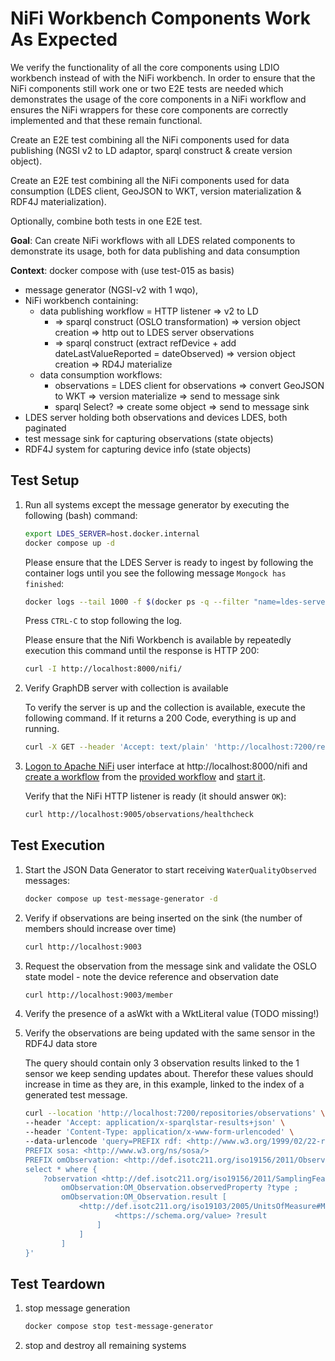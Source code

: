 # NiFi Workbench Components Work As Expected

We verify the functionality of all the core components using LDIO workbench instead of with the NiFi workbench. In order to ensure that the NiFi components still work one or two E2E tests are needed which demonstrates the usage of the core components in a NiFi workflow and ensures the NiFi wrappers for these core components are correctly implemented and that these remain functional.

Create an E2E test combining all the NiFi components used for data publishing (NGSI v2 to LD adaptor, sparql construct & create version object).

Create an E2E test combining all the NiFi components used for data consumption (LDES client, GeoJSON to WKT, version materialization & RDF4J materialization).

Optionally, combine both tests in one E2E test.



**Goal**: Can create NiFi workflows with all LDES related components to demonstrate its usage, both for data publishing and data consumption

**Context**: docker compose with (use test-015 as basis)

* message generator (NGSI-v2 with 1 wqo), 
* NiFi workbench containing: 
    * data publishing workflow = HTTP listener => v2 to LD
        * => sparql construct (OSLO transformation) => version object creation => http out to LDES server observations
        * => sparql construct (extract refDevice + add dateLastValueReported = dateObserved) => version object creation => RD4J materialize
    * data consumption workflows:
        * observations = LDES client for observations => convert GeoJSON to WKT => version materialize => send to message sink
        * sparql Select? => create some object => send to message sink
* LDES server holding both observations and devices LDES, both paginated
* test message sink for capturing observations (state objects)
* RDF4J system for capturing device info (state objects)

## Test Setup
1. Run all systems except the message generator by executing the following (bash) command:
    ```bash
    export LDES_SERVER=host.docker.internal
    docker compose up -d
    ```
    Please ensure that the LDES Server is ready to ingest by following the container logs until you see the following message `Mongock has finished`:
    ```bash
    docker logs --tail 1000 -f $(docker ps -q --filter "name=ldes-server$")
    ```
    Press `CTRL-C` to stop following the log.

    Please ensure that the Nifi Workbench is available by repeatedly execution this command until the response is HTTP 200:
    ```bash
    curl -I http://localhost:8000/nifi/
    ```
2. Verify GraphDB server with collection is available

    To verify the server is up and the collection is available, execute the following command. If it returns a 200 Code, everything is up and running. 

    ```bash
    curl -X GET --header 'Accept: text/plain' 'http://localhost:7200/repositories/observations/size'
    ```
    

3. [Logon to Apache NiFi](../../_nifi-workbench/README.md#logon-to-apache-nifi) user interface at http://localhost:8000/nifi and [create a workflow](../../_nifi-workbench/README.md#create-a-workflow) from the [provided workflow](./data/NiFi_Workbench_Components.json) and [start it](../../_nifi-workbench/README.md#start-a-workflow).

    Verify that the NiFi HTTP listener is ready (it should answer `OK`):
    ```bash
    curl http://localhost:9005/observations/healthcheck
    ```

## Test Execution
1. Start the JSON Data Generator to start receiving `WaterQualityObserved` messages:
    ```bash
    docker compose up test-message-generator -d
    ```

2. Verify if observations are being inserted on the sink (the number of members should increase over time)
    ```bash
    curl http://localhost:9003
    ```

3. Request the observation from the message sink and validate the OSLO state model - note the device reference and observation date
    ```bash
    curl http://localhost:9003/member
    ```

4. Verify the presence of a asWkt with a WktLiteral value (TODO missing!)

5. Verify the observations are being updated with the same sensor in the RDF4J data store

    The query should contain only 3 observation results linked to the 1 sensor we keep sending updates about. Therefor these values should increase in time as they are, in this example, linked to the index of a generated test message.

    ```bash
    curl --location 'http://localhost:7200/repositories/observations' \
    --header 'Accept: application/x-sparqlstar-results+json' \
    --header 'Content-Type: application/x-www-form-urlencoded' \
    --data-urlencode 'query=PREFIX rdf: <http://www.w3.org/1999/02/22-rdf-syntax-ns#>
    PREFIX sosa: <http://www.w3.org/ns/sosa/>
    PREFIX omObservation: <http://def.isotc211.org/iso19156/2011/Observation#>
    select * where { 
        ?observation <http://def.isotc211.org/iso19156/2011/SamplingFeature#SF_SamplingFeatureCollection.member> [
            omObservation:OM_Observation.observedProperty ?type ;
            omObservation:OM_Observation.result [
                <http://def.isotc211.org/iso19103/2005/UnitsOfMeasure#Measure.value> [
                        <https://schema.org/value> ?result
                    ] 
                ]
            ]
    }'
    ```


## Test Teardown

1. stop message generation
    ```bash
    docker compose stop test-message-generator
    ```

2. stop and destroy all remaining systems
